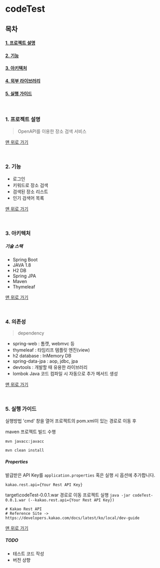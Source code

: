 <a name="top">

# codeTest

</a>

## 목차

#### [1. 프로젝트 설명](#about_project)
#### [2. 기능](#functions)
#### [3. 아키텍처](#architecture)
#### [4. 외부 라이브러리](#dependency)
#### [5. 실행 가이드](#install_guide)


</br>

<a name="about_project">

### 1. 프로젝트 설명

</a>

 > OpenAPI를 이용한 장소 검색 서비스
 
[맨 위로 가기](#top)
</br>

</br>

<a name="functions">

### 2. 기능
 - 로그인
 - 키워드로 장소 검색
 - 검색된 장소 리스트
 - 인기 검색어 목록
 
</a>


[맨 위로 가기](#top)
</br>

</br>

<a name="architecture">

### 3. 아키텍처

</a>

##### 기술 스택
 - Spring Boot
 - JAVA 1.8
 - H2 DB
 - Spring JPA
 - Maven
 - Thymeleaf

[맨 위로 가기](#top)
</br>

</br>

<a name="dependency">

### 4. 의존성
</a>

 > dependency
 - spring-web : 톰캣, webmvc 등
 - thymeleaf : 타임리프 템플릿 엔진(view)
 - h2 database : InMemory DB
 - spring-data-jpa : aop, jdbc, jpa
 - devtools : 개발할 때 유용한 라이브러리
 - lombok Java 코드 컴파일 시 자동으로 추가 메서드 생성

[맨 위로 가기](#top)
</br>

</br>

<a name="install_guide">

### 5. 실행 가이드

</a>

실행방법
'cmd' 창을 열어 프로젝트의 pom.xml이 있는 경로로 이동 후

maven 프로젝트 빌드 수행
```
mvn javacc:javacc
```
```
mvn clean install
```

##### Properties
발급받은 API Key를 `application.properties` 혹은 실행 시 옵션에 추가합니다.
```
kakao.rest.api={Your Rest API Key}
```

target\codeTest-0.0.1.war 경로로 이동
프로젝트 실행
`java -jar codeTest-0.0.1.war (--kakao.rest.api={Your Rest API Key})`

```
# Kakao Rest API
# Reference Site -> https://developers.kakao.com/docs/latest/ko/local/dev-guide
```
[맨 위로 가기](#top)
</br>


##### TODO
 - 테스트 코드 작성
 - 버전 상향
